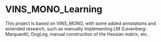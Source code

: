 # VINS_MONO_Learning
This project is based on VINS_MONO, with some added annotations and extended research, such as manually implementing LM (Levenberg-Marquardt), DogLeg, manual construction of the Hessian matrix, etc.
